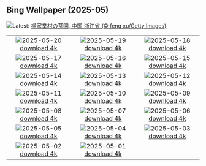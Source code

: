 ## Bing Wallpaper (2025-05)
![](https://www.bing.com/th?id=OHR.SongyangTeaGarden_JA-JP8102249895_UHD.jpg&w=1000)Latest: [楊家堂村の茶園, 中国 浙江省 (© feng xu/Getty Images)](https://www.bing.com/th?id=OHR.SongyangTeaGarden_JA-JP8102249895_UHD.jpg)

|      |      |      |
| :----: | :----: | :----: |
|![](https://www.bing.com/th?id=OHR.HoneyBeeLavender_JA-JP7794664698_UHD.jpg&pid=hp&w=384&h=216&rs=1&c=4)2025-05-20 [download 4k](https://www.bing.com/th?id=OHR.HoneyBeeLavender_JA-JP7794664698_UHD.jpg)|![](https://www.bing.com/th?id=OHR.MountHamilton_JA-JP7427709229_UHD.jpg&pid=hp&w=384&h=216&rs=1&c=4)2025-05-19 [download 4k](https://www.bing.com/th?id=OHR.MountHamilton_JA-JP7427709229_UHD.jpg)|![](https://www.bing.com/th?id=OHR.DufyRoom_JA-JP7244878631_UHD.jpg&pid=hp&w=384&h=216&rs=1&c=4)2025-05-18 [download 4k](https://www.bing.com/th?id=OHR.DufyRoom_JA-JP7244878631_UHD.jpg)|
|![](https://www.bing.com/th?id=OHR.VeniceLagoon_JA-JP6789116059_UHD.jpg&pid=hp&w=384&h=216&rs=1&c=4)2025-05-17 [download 4k](https://www.bing.com/th?id=OHR.VeniceLagoon_JA-JP6789116059_UHD.jpg)|![](https://www.bing.com/th?id=OHR.Arashiyama2025_JA-JP6326802936_UHD.jpg&pid=hp&w=384&h=216&rs=1&c=4)2025-05-16 [download 4k](https://www.bing.com/th?id=OHR.Arashiyama2025_JA-JP6326802936_UHD.jpg)|![](https://www.bing.com/th?id=OHR.LondonParliament_JA-JP1032400760_UHD.jpg&pid=hp&w=384&h=216&rs=1&c=4)2025-05-15 [download 4k](https://www.bing.com/th?id=OHR.LondonParliament_JA-JP1032400760_UHD.jpg)|
|![](https://www.bing.com/th?id=OHR.SardiniaFlavia_JA-JP0105936575_UHD.jpg&pid=hp&w=384&h=216&rs=1&c=4)2025-05-14 [download 4k](https://www.bing.com/th?id=OHR.SardiniaFlavia_JA-JP0105936575_UHD.jpg)|![](https://www.bing.com/th?id=OHR.TorresChile_JA-JP1840046415_UHD.jpg&pid=hp&w=384&h=216&rs=1&c=4)2025-05-13 [download 4k](https://www.bing.com/th?id=OHR.TorresChile_JA-JP1840046415_UHD.jpg)|![](https://www.bing.com/th?id=OHR.IrisGarden_JA-JP1134821751_UHD.jpg&pid=hp&w=384&h=216&rs=1&c=4)2025-05-12 [download 4k](https://www.bing.com/th?id=OHR.IrisGarden_JA-JP1134821751_UHD.jpg)|
|![](https://www.bing.com/th?id=OHR.LeopardMother_JA-JP1562347472_UHD.jpg&pid=hp&w=384&h=216&rs=1&c=4)2025-05-11 [download 4k](https://www.bing.com/th?id=OHR.LeopardMother_JA-JP1562347472_UHD.jpg)|![](https://www.bing.com/th?id=OHR.MinnesotaRotunda_JA-JP1387558437_UHD.jpg&pid=hp&w=384&h=216&rs=1&c=4)2025-05-10 [download 4k](https://www.bing.com/th?id=OHR.MinnesotaRotunda_JA-JP1387558437_UHD.jpg)|![](https://www.bing.com/th?id=OHR.BrucePeninsula_JA-JP8286448696_UHD.jpg&pid=hp&w=384&h=216&rs=1&c=4)2025-05-09 [download 4k](https://www.bing.com/th?id=OHR.BrucePeninsula_JA-JP8286448696_UHD.jpg)|
|![](https://www.bing.com/th?id=OHR.RhyoliteDonkeys_JA-JP9115996276_UHD.jpg&pid=hp&w=384&h=216&rs=1&c=4)2025-05-08 [download 4k](https://www.bing.com/th?id=OHR.RhyoliteDonkeys_JA-JP9115996276_UHD.jpg)|![](https://www.bing.com/th?id=OHR.DunluceIreland_JA-JP8933138067_UHD.jpg&pid=hp&w=384&h=216&rs=1&c=4)2025-05-07 [download 4k](https://www.bing.com/th?id=OHR.DunluceIreland_JA-JP8933138067_UHD.jpg)|![](https://www.bing.com/th?id=OHR.FlyoverNamibia_JA-JP8746385575_UHD.jpg&pid=hp&w=384&h=216&rs=1&c=4)2025-05-06 [download 4k](https://www.bing.com/th?id=OHR.FlyoverNamibia_JA-JP8746385575_UHD.jpg)|
|![](https://www.bing.com/th?id=OHR.Koinobori2025_JA-JP0438864566_UHD.jpg&pid=hp&w=384&h=216&rs=1&c=4)2025-05-05 [download 4k](https://www.bing.com/th?id=OHR.Koinobori2025_JA-JP0438864566_UHD.jpg)|![](https://www.bing.com/th?id=OHR.GreeneryDay2025_JA-JP4166384279_UHD.jpg&pid=hp&w=384&h=216&rs=1&c=4)2025-05-04 [download 4k](https://www.bing.com/th?id=OHR.GreeneryDay2025_JA-JP4166384279_UHD.jpg)|![](https://www.bing.com/th?id=OHR.ArchesGalaxy_JA-JP7174638960_UHD.jpg&pid=hp&w=384&h=216&rs=1&c=4)2025-05-03 [download 4k](https://www.bing.com/th?id=OHR.ArchesGalaxy_JA-JP7174638960_UHD.jpg)|
|![](https://www.bing.com/th?id=OHR.BrazilHeron_JA-JP6898901440_UHD.jpg&pid=hp&w=384&h=216&rs=1&c=4)2025-05-02 [download 4k](https://www.bing.com/th?id=OHR.BrazilHeron_JA-JP6898901440_UHD.jpg)|![](https://www.bing.com/th?id=OHR.Hachijyuhachi2025_JA-JP6490825826_UHD.jpg&pid=hp&w=384&h=216&rs=1&c=4)2025-05-01 [download 4k](https://www.bing.com/th?id=OHR.Hachijyuhachi2025_JA-JP6490825826_UHD.jpg)|
